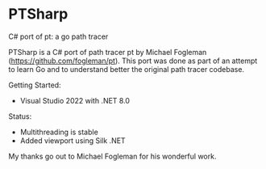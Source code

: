 # PTSharp
C# port of pt: a go path tracer

PTSharp is a C# port of path tracer pt by Michael Fogleman (https://github.com/fogleman/pt). This port was done as part of an attempt to learn Go and to understand better the original path tracer codebase.

Getting Started:
- Visual Studio 2022 with .NET 8.0

Status:
- Multithreading is stable
- Added viewport using Silk .NET  

My thanks go out to Michael Fogleman for his wonderful work.
